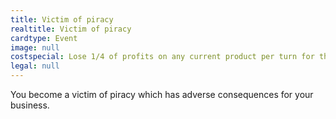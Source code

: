 ```yaml
---
title: Victim of piracy
realtitle: Victim of piracy
cardtype: Event
image: null
costspecial: Lose 1/4 of profits on any current product per turn for the next two turns.
legal: null
---
```


You become a victim of piracy which has adverse consequences for your business. 
